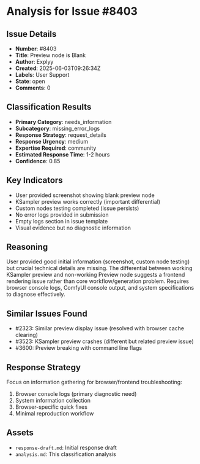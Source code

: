 # Analysis for Issue #8403

## Issue Details
- **Number**: #8403
- **Title**: Preview node is Blank
- **Author**: Explyy
- **Created**: 2025-06-03T09:26:34Z
- **Labels**: User Support
- **State**: open
- **Comments**: 0

## Classification Results
- **Primary Category**: needs_information
- **Subcategory**: missing_error_logs
- **Response Strategy**: request_details
- **Response Urgency**: medium
- **Expertise Required**: community
- **Estimated Response Time**: 1-2 hours
- **Confidence**: 0.85

## Key Indicators
- User provided screenshot showing blank preview node
- KSampler preview works correctly (important differential)
- Custom nodes testing completed (issue persists)
- No error logs provided in submission
- Empty logs section in issue template
- Visual evidence but no diagnostic information

## Reasoning
User provided good initial information (screenshot, custom node testing) but crucial technical details are missing. The differential between working KSampler preview and non-working Preview node suggests a frontend rendering issue rather than core workflow/generation problem. Requires browser console logs, ComfyUI console output, and system specifications to diagnose effectively.

## Similar Issues Found
- #2323: Similar preview display issue (resolved with browser cache clearing)
- #3523: KSampler preview crashes (different but related preview issue)
- #3600: Preview breaking with command line flags

## Response Strategy
Focus on information gathering for browser/frontend troubleshooting:
1. Browser console logs (primary diagnostic need)
2. System information collection
3. Browser-specific quick fixes
4. Minimal reproduction workflow

## Assets
- `response-draft.md`: Initial response draft
- `analysis.md`: This classification analysis